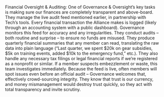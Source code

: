 Financial Oversight & Auditing: One of Governance & Oversight’s key tasks is making sure our finances are completely transparent and above-board. They manage the live audit feed mentioned earlier, in partnership with Tech’s tools. Every financial transaction the Alliance makes is logged (likely through an accounting system with a public dashboard). Governance monitors this feed for accuracy and any irregularities. They conduct audits – both routine and surprise – to ensure no funds are misused. They produce quarterly financial summaries that any member can read, translating the raw data into plain language (“Last quarter, we spent $20k on gear subsidies, $5k on training events, added $10k to the emergency fund,” etc.). They also handle any necessary tax filings or legal financial reports if we’re registered as a nonprofit or similar. If a member suspects embezzlement or waste, this team investigates immediately. Because the feed is live, often members will spot issues even before an official audit – Governance welcomes that, effectively crowd-sourcing integrity. They know that trust is our currency, and money mismanagement would destroy trust quickly, so they act with total transparency and invite scrutiny.